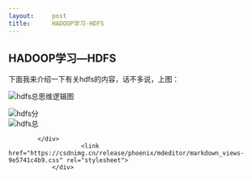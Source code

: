 ```yaml
---
layout:     post
title:      HADOOP学习-HDFS
---
```

<div id="article_content" class="article_content clearfix csdn-tracking-statistics" data-pid="blog" data-mod="popu_307" data-dsm="post">
								            <div id="content_views" class="markdown_views prism-atom-one-dark">
							<!-- flowchart 箭头图标 勿删 -->
							<svg xmlns="http://www.w3.org/2000/svg" style="display: none;"><path stroke-linecap="round" d="M5,0 0,2.5 5,5z" id="raphael-marker-block" style="-webkit-tap-highlight-color: rgba(0, 0, 0, 0);"></path></svg>
							<h2><a id="HADOOPHDFS_2"></a>HADOOP学习—HDFS</h2>
<p>下面我来介绍一下有关hdfs的内容，话不多说，上图：</p>
<p><img src="https://img-blog.csdn.net/2018101123375932?watermark/2/text/aHR0cHM6Ly9ibG9nLmNzZG4ubmV0L0Zvcl9aWkhhY2tlcg==/font/5a6L5L2T/fontsize/400/fill/I0JBQkFCMA==/dissolve/70" alt="hdfs总思维逻辑图"></p>
<p><img src="https://img-blog.csdn.net/201810112343586?watermark/2/text/aHR0cHM6Ly9ibG9nLmNzZG4ubmV0L0Zvcl9aWkhhY2tlcg==/font/5a6L5L2T/fontsize/400/fill/I0JBQkFCMA==/dissolve/70" alt="hdfs分"><br>
<img src="https://img-blog.csdn.net/2018101123501068?watermark/2/text/aHR0cHM6Ly9ibG9nLmNzZG4ubmV0L0Zvcl9aWkhhY2tlcg==/font/5a6L5L2T/fontsize/400/fill/I0JBQkFCMA==/dissolve/70" alt="hdfs总"></p>

            </div>
						<link href="https://csdnimg.cn/release/phoenix/mdeditor/markdown_views-9e5741c4b9.css" rel="stylesheet">
                </div>